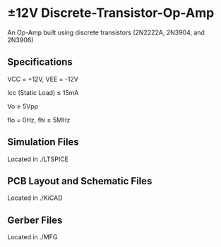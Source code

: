 # ±12V Discrete-Transistor-Op-Amp
An Op-Amp built using discrete transistors (2N2222A, 2N3904, and 2N3906)

## Specifications
VCC = +12V,
VEE = -12V

Icc (Static Load) ≤ 15mA

Vo ≥ 5Vpp

flo = 0Hz,
fhi ≥ 5MHz

## Simulation Files
Located in ./LTSPICE

## PCB Layout and Schematic Files
Located in ./KiCAD

## Gerber Files
Located in ./MFG

